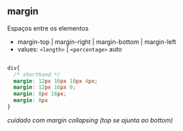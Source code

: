 ## margin

Espaços entre os elementos
- margin-top | margin-right | margin-bottom | margin-left
- values: `<length>` | `<percentage>` auto

```css

div{
  /* shorthand */
  margin: 12px 16px 10px 4px;
  margin: 12px 16px 0;
  margin: 8px 16px;
  margin: 8px
}
```

*cuidado com margin collapsing (top se ajunta ao bottom)*
